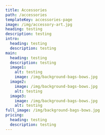 ```yaml
---
title: Accessories
path: /accessories
templateKey: accessories-page
image: /img/accessory-art.jpg
heading: testing
description: testing
intro:
  heading: testing
  description: testing
main:
  heading: testing
  description: testing
  image1:
    alt: testing
    image: /img/background-bags-bows.jpg
  image2:
    image: /img/background-bags-bows.jpg
    alt: testing
  image3:
    image: /img/background-bags-bows.jpg
    alt: testing
full_image: /img/background-bags-bows.jpg
pricing:
  heading: testing
  description: testing
---
```

